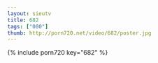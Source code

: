 ```yaml
--- 
layout: sieutv
title: 682
tags: ["000"]
thumb: http://porn720.net/video/682/poster.jpg
---
```

{% include porn720 key="682" %} 
